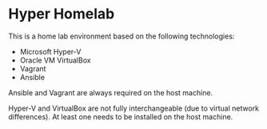 # Hyper Homelab
This is a home lab environment based on the following technologies:
- Microsoft Hyper-V
- Oracle VM VirtualBox
- Vagrant
- Ansible

Ansible and Vagrant are always required on the host machine.

Hyper-V and VirtualBox are not fully interchangeable (due to virtual network differences). At least one needs to be installed on the host machine.